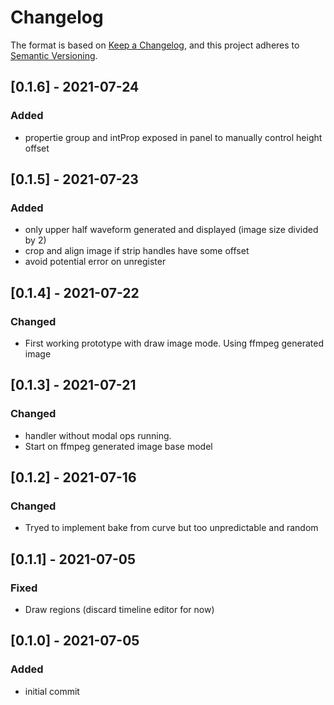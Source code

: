 # Changelog

The format is based on [Keep a Changelog](https://keepachangelog.com/en/1.0.0/),
and this project adheres to [Semantic Versioning](https://semver.org/spec/v2.0.0.html).

<!-- ## [Unreleased] -->


## [0.1.6] - 2021-07-24

### Added
- propertie group and intProp exposed in panel to manually  control height offset

## [0.1.5] - 2021-07-23

### Added
- only upper half waveform generated and displayed (image size divided by 2)
- crop and align image if strip handles have some offset
- avoid potential error on unregister
## [0.1.4] - 2021-07-22

### Changed
- First working prototype with draw image mode. Using ffmpeg generated image

## [0.1.3] - 2021-07-21

### Changed
- handler without modal ops running.
- Start on ffmpeg generated image base model

## [0.1.2] - 2021-07-16

### Changed
- Tryed to implement bake from curve but too unpredictable and random

## [0.1.1] - 2021-07-05

### Fixed
- Draw regions (discard timeline editor for now)
## [0.1.0] - 2021-07-05

### Added
- initial commit


<!--
Added: for new features.
Changed: for changes in existing functionality.
Deprecated: for soon-to-be removed features.
Removed: for now removed features.
Fixed: for any bug fixes.
Security: in case of vulnerabilities.
-->